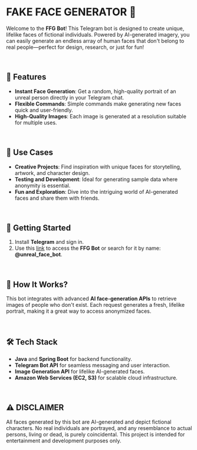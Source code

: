 # FAKE FACE GENERATOR 🤖

Welcome to the **FFG Bot**! This Telegram bot is designed to create unique, lifelike faces of fictional individuals. Powered by AI-generated imagery, you can easily generate an endless array of human faces that don't belong to real people—perfect for design, research, or just for fun!

&nbsp;

## 🌟 Features

- **Instant Face Generation**: Get a random, high-quality portrait of an unreal person directly in your Telegram chat.
- **Flexible Commands**: Simple commands make generating new faces quick and user-friendly.
- **High-Quality Images**: Each image is generated at a resolution suitable for multiple uses.

&nbsp;

## 💼 Use Cases

- **Creative Projects**: Find inspiration with unique faces for storytelling, artwork, and character design.
- **Testing and Development**: Ideal for generating sample data where anonymity is essential.
- **Fun and Exploration**: Dive into the intriguing world of AI-generated faces and share them with friends.

&nbsp;

## 🔧 Getting Started

1. Install **Telegram** and sign in.
2. Use this [link](https://t.me/unreal_face_bot) to access the **FFG Bot** or search for it by name: **@unreal_face_bot**.

&nbsp;

## 📖 How It Works?

This bot integrates with advanced **AI face-generation APIs** to retrieve images of people who don't exist. Each request generates a fresh, lifelike portrait, making it a great way to access anonymized faces.

&nbsp;

## 🛠 Tech Stack

- **Java** and **Spring Boot** for backend functionality.
- **Telegram Bot API** for seamless messaging and user interaction.
- **Image Generation API** for lifelike AI-generated faces.
- **Amazon Web Services (EC2, S3)** for scalable cloud infrastructure.

&nbsp;

## ⚠️ DISCLAIMER

All faces generated by this bot are AI-generated and depict fictional characters. No real individuals are portrayed, and any resemblance to actual persons, living or dead, is purely coincidental. This project is intended for entertainment and development purposes only.
